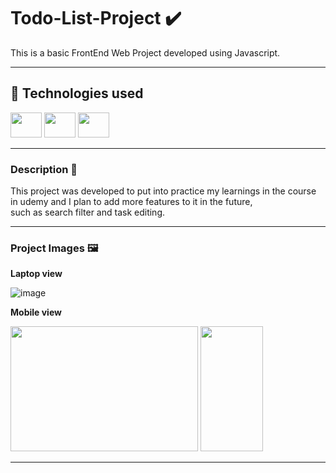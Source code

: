 # Todo-List-Project ✔️

This is a basic FrontEnd Web Project developed using Javascript.

---

## 🚀 **Technologies used**

<div>
  <img  height="40" width="50" src="https://cdn.jsdelivr.net/gh/devicons/devicon@latest/icons/html5/html5-original.svg" />
  
  <img  height="40" width="50" src="https://cdn.jsdelivr.net/gh/devicons/devicon@latest/icons/css3/css3-original.svg" />
      
  <img height="40" width="50" src="https://cdn.jsdelivr.net/gh/devicons/devicon@latest/icons/javascript/javascript-original.svg" />
              
</div>

---

### **Description** 📝

This project was developed to put into practice my learnings in the course in udemy and I plan to add more features to it in the future, <br>
such as search filter and task editing.

---

### **Project Images** 🖼️

<div>
  
  **Laptop view**

  ![image](https://github.com/user-attachments/assets/aacf95dd-0089-408d-acd1-ffc8427bfae9)

  **Mobile view**
  
  <img  height="200" width="300" src="https://github.com/user-attachments/assets/f59f6478-65bd-46af-ad60-4bfdf75494f4" />
  
  <img  height="200" width="100" src="https://github.com/user-attachments/assets/05485f70-265b-4c2e-a400-7dacc2dd0ccc" />

</div>

---
